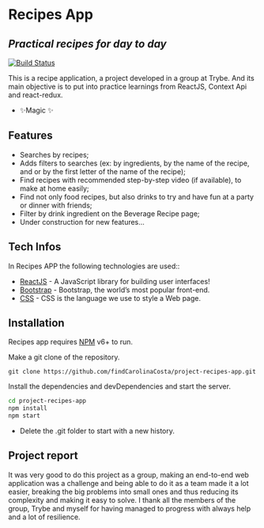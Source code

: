 # Recipes App
## _Practical recipes for day to day_

[![Build Status](https://travis-ci.org/joemccann/dillinger.svg?branch=master)](https://project-recipes-app-by-findcalinacosta.surge.sh)

This is a recipe application, a project developed in a group at Trybe. And its main objective is to put into practice learnings from ReactJS, Context Api and react-redux.

- ✨Magic ✨

## Features

- Searches by recipes;
- Adds filters to searches (ex: by ingredients,
by the name of the recipe, and or by the first letter of the name of the recipe);
- Find recipes with recommended step-by-step video (if available), to make at home easily;
- Find not only food recipes, but also drinks to try and have fun at a party or dinner with friends;
- Filter by drink ingredient on the Beverage Recipe page;
- Under construction for new features...

## Tech Infos

In Recipes APP the following technologies are used::

- [ReactJS](https://reactjs.org/) - A JavaScript library for building user interfaces!
- [Bootstrap](https://getbootstrap.com/) - Bootstrap, the world’s most popular front-end.
- [CSS](https://www.w3schools.com/css/css_intro.asp) - CSS is the language we use to style a Web page.

## Installation

Recipes app requires [NPM](https://www.npmjs.com/) v6+ to run.

Make a git clone of the repository.
```
git clone https://github.com/findCarolinaCosta/project-recipes-app.git 
```

Install the dependencies and devDependencies and start the server.

```sh
cd project-recipes-app
npm install
npm start
```

- Delete the .git folder to start with a new history.

## Project report
It was very good to do this project as a group, making an end-to-end web application was a challenge and being able to do it as a team made it a lot easier, breaking the big problems into small ones and thus reducing its complexity and making it easy to solve. 
I thank all the members of the group, Trybe and myself for having managed to progress with always help and a lot of resilience.